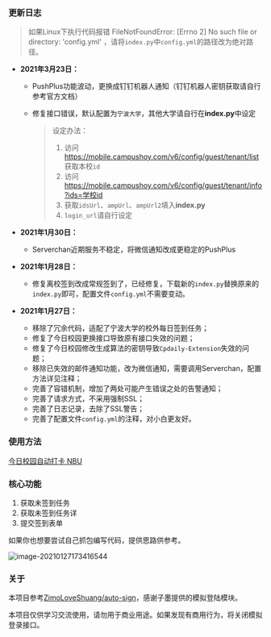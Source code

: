 ### 更新日志

> 如果Linux下执行代码报错 FileNotFoundError: [Errno 2] No such file or directory: 'config.yml' ，请将`index.py`中`config.yml`的路径改为绝对路径。

- **2021年3月23日：**

  - PushPlus功能波动，更换成钉钉机器人通知（钉钉机器人密钥获取请自行参考官方文档）

  - 修复接口错误，默认配置为`宁波大学`，其他大学请自行在**index.py**中设定

    > 设定办法：
    >
    > 1. 访问 https://mobile.campushoy.com/v6/config/guest/tenant/list 获取本校`id`
    > 2. 访问 https://mobile.campushoy.com/v6/config/guest/tenant/info?ids=学校id
    > 3. 获取`idsUrl`、`ampUrl`、`ampUrl2`填入**index.py**
    > 4. `login_url`请自行设定

- **2021年1月30日：**
  
  - Serverchan近期服务不稳定，将微信通知改成更稳定的PushPlus
  
- **2021年1月28日：**
  
  - 修复离校签到改成常规签到了，已经修复，下载新的`index.py`替换原来的`index.py`即可，配置文件`config.yml`不需要变动。
  
- **2021年1月27日：**
  - 移除了冗余代码，适配了宁波大学的校外每日签到任务；
  - 修复了今日校园更换接口导致原有接口失效的问题；
  - 修复了今日校园修改生成算法的密钥导致`Cpdaily-Extension`失效的问题；
  - 移除已失效的邮件通知功能，改为微信通知，需要调用Serverchan，配置方法详见注释；
  - 完善了容错机制，增加了两处可能产生错误之处的告警通知；
  - 完善了请求方式，不采用强制SSL；
  - 完善了日志记录，去除了SSL警告；
  - 完善了配置文件`config.yml`的注释，对小白更友好。

### 使用方法

[今日校园自动打卡 NBU](https://pwner.cn/posts/7fdc2e69.html)

### 核心功能

1. 获取未签到任务
2. 获取未签到任务详
3. 提交签到表单

如果你也想要尝试自己抓包编写代码，提供思路供参考。

![image-20210127173416544](https://img.xiehestudio.com/pic_go/20210127173416.png)

### 关于

本项目参考[ZimoLoveShuang/auto-sign](https://github.com/ZimoLoveShuang/auto-sign)，感谢子墨提供的模拟登陆模块。

本项目仅供学习交流使用，请勿用于商业用途。如果发现有商用行为，将关闭模拟登录接口。

